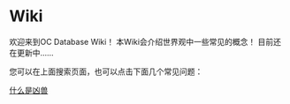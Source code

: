 # Wiki
欢迎来到OC Database Wiki！ 本Wiki会介绍世界观中一些常见的概念！ 目前还在更新中……

您可以在上面搜索页面，也可以点击下面几个常见问题：

[什么是凶兽]($凶兽)

